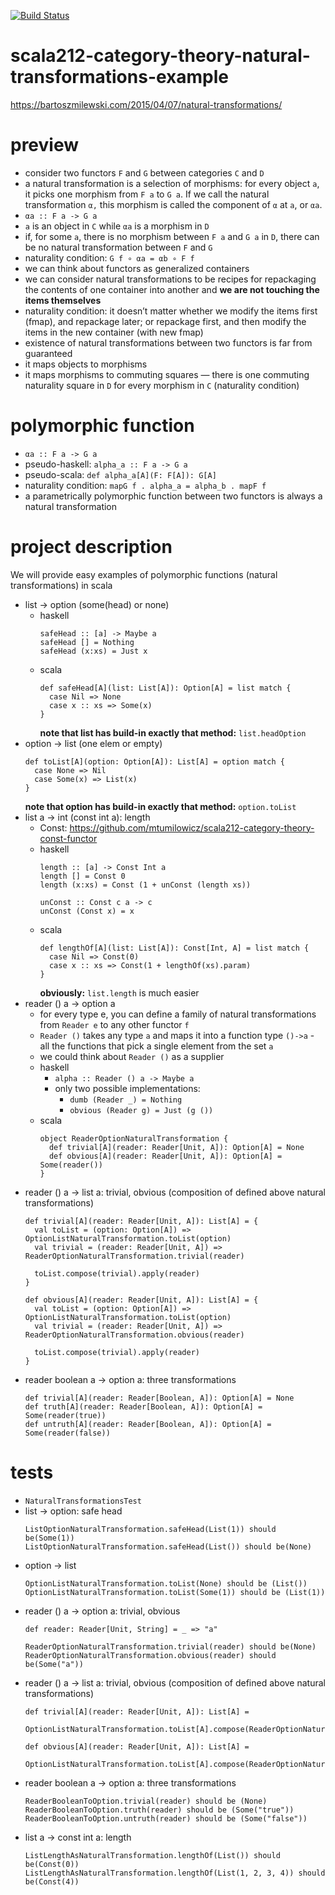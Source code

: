 [![Build Status](https://travis-ci.com/mtumilowicz/scala212-category-theory-natural-transformations-example.svg?token=PwyvjePQ7aiAX51hSYLE&branch=master)](https://travis-ci.com/mtumilowicz/scala212-category-theory-natural-transformations-example)

# scala212-category-theory-natural-transformations-example

https://bartoszmilewski.com/2015/04/07/natural-transformations/

# preview
* consider two functors `F` and `G` between categories `C` and `D`
* a natural transformation is a selection of morphisms: 
    for every object `a`, it picks one morphism from `F a` to `G a`. 
    If we call the natural transformation `α,` this morphism is 
    called the component of `α` at `a`, or `αa`.
* `αa :: F a -> G a`
* `a` is an object in `C` while `αa` is a morphism in `D`
* if, for some `a`, there is no morphism between `F a` and `G a` in `D`, 
    there can be no natural transformation between `F` and `G`
* naturality condition: `G f ∘ αa = αb ∘ F f`
* we can think about functors as generalized containers 
* we can consider natural transformations to be recipes for repackaging the contents of one container into 
    another and **we are not touching the items themselves**
* naturality condition: it doesn’t matter whether we modify the items first (fmap), 
and repackage later; or repackage first, and then modify the items in the new container (with new fmap)
* existence of natural transformations between two functors is far from guaranteed
* it maps objects to morphisms
* it maps morphisms to commuting squares — there is one commuting naturality square in `D` 
    for every morphism in `C` (naturality condition)


# polymorphic function
* `αa :: F a -> G a`
* pseudo-haskell: `alpha_a :: F a -> G a`
* pseudo-scala: `def alpha_a[A](F: F[A]): G[A]`
* naturality condition: `mapG f . alpha_a = alpha_b . mapF f`
* a parametrically polymorphic function between two functors 
    is always a natural transformation

# project description
We will provide easy examples of polymorphic functions (natural transformations) in scala
* list -> option (some(head) or none)
    * haskell
        ```
        safeHead :: [a] -> Maybe a
        safeHead [] = Nothing
        safeHead (x:xs) = Just x
        ```
    * scala
        ```
        def safeHead[A](list: List[A]): Option[A] = list match {
          case Nil => None
          case x :: xs => Some(x)
        }
        ```
        **note that list has build-in exactly that method:** `list.headOption`
* option -> list (one elem or empty)
    ```
    def toList[A](option: Option[A]): List[A] = option match {
      case None => Nil
      case Some(x) => List(x)
    }
    ```
    **note that option has build-in exactly that method:** `option.toList`
* list a -> int (const int a): length
    * Const: https://github.com/mtumilowicz/scala212-category-theory-const-functor
    * haskell
        ```
        length :: [a] -> Const Int a
        length [] = Const 0
        length (x:xs) = Const (1 + unConst (length xs))
        
        unConst :: Const c a -> c
        unConst (Const x) = x
        ```
    * scala
        ```
        def lengthOf[A](list: List[A]): Const[Int, A] = list match {
          case Nil => Const(0)
          case x :: xs => Const(1 + lengthOf(xs).param)
        }
        ```
        **obviously:** `list.length` is much easier
* reader () a -> option a
    * for every type e, you can define a family of natural transformations from `Reader e` to any other functor `f`
    * `Reader ()` takes any type `a` and maps it into a function type `()->a` - all the functions that 
        pick a single element from the set `a`
    * we could think about `Reader ()` as a supplier
    * haskell
        * `alpha :: Reader () a -> Maybe a`
        * only two possible implementations:
            * `dumb (Reader _) = Nothing`
            * `obvious (Reader g) = Just (g ())`
    * scala
        ```
        object ReaderOptionNaturalTransformation {
          def trivial[A](reader: Reader[Unit, A]): Option[A] = None
          def obvious[A](reader: Reader[Unit, A]): Option[A] = Some(reader())
        }
        ```
* reader () a -> list a: trivial, obvious (composition of defined above natural transformations)
    ```
    def trivial[A](reader: Reader[Unit, A]): List[A] = {
      val toList = (option: Option[A]) => OptionListNaturalTransformation.toList(option)
      val trivial = (reader: Reader[Unit, A]) => ReaderOptionNaturalTransformation.trivial(reader)
    
      toList.compose(trivial).apply(reader)
    }
    
    def obvious[A](reader: Reader[Unit, A]): List[A] = {
      val toList = (option: Option[A]) => OptionListNaturalTransformation.toList(option)
      val trivial = (reader: Reader[Unit, A]) => ReaderOptionNaturalTransformation.obvious(reader)
    
      toList.compose(trivial).apply(reader)
    }
    ```
* reader boolean a -> option a: three transformations
    ```
    def trivial[A](reader: Reader[Boolean, A]): Option[A] = None
    def truth[A](reader: Reader[Boolean, A]): Option[A] = Some(reader(true))
    def untruth[A](reader: Reader[Boolean, A]): Option[A] = Some(reader(false))
    ```
# tests
* `NaturalTransformationsTest`
* list -> option: safe head
    ```
    ListOptionNaturalTransformation.safeHead(List(1)) should be(Some(1))
    ListOptionNaturalTransformation.safeHead(List()) should be(None)
    ```
* option -> list
    ```
    OptionListNaturalTransformation.toList(None) should be (List())
    OptionListNaturalTransformation.toList(Some(1)) should be (List(1))
    ```
* reader () a -> option a: trivial, obvious
    ```
    def reader: Reader[Unit, String] = _ => "a"
    
    ReaderOptionNaturalTransformation.trivial(reader) should be(None)
    ReaderOptionNaturalTransformation.obvious(reader) should be(Some("a"))
    ```
* reader () a -> list a: trivial, obvious (composition of defined above natural transformations)
    ```
    def trivial[A](reader: Reader[Unit, A]): List[A] =
      OptionListNaturalTransformation.toList[A].compose(ReaderOptionNaturalTransformation.trivial[A]).apply(reader)
    
    def obvious[A](reader: Reader[Unit, A]): List[A] =
      OptionListNaturalTransformation.toList[A].compose(ReaderOptionNaturalTransformation.obvious[A]).apply(reader)
    ```
* reader boolean a -> option a: three transformations
    ```
    ReaderBooleanToOption.trivial(reader) should be (None)
    ReaderBooleanToOption.truth(reader) should be (Some("true"))
    ReaderBooleanToOption.untruth(reader) should be (Some("false"))
    ```
* list a -> const int a: length
    ```
    ListLengthAsNaturalTransformation.lengthOf(List()) should be(Const(0))
    ListLengthAsNaturalTransformation.lengthOf(List(1, 2, 3, 4)) should be(Const(4))
    ```